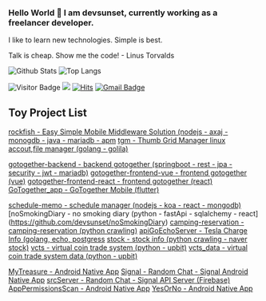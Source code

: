 ### Hello World 👋 I am devsunset, currently working as a freelancer developer.
I like to learn new technologies. 
Simple is best.

Talk is cheap. Show me the code! - Linus Torvalds

![Github Stats](https://github-readme-stats.vercel.app/api?username=devsunset&count_private=true&show_icons=true&include_all_commits=true&custom_title=devsunset%20github%20stats&hide_border=true&line_height=28)
![Top Langs](https://github-readme-stats.vercel.app/api/top-langs/?username=devsunset&count_private=true&show_icons=true&include_all_commits=true&layout=compact&hide_border=true&langs_count=10)

![Visitor Badge](https://visitor-badge.laobi.icu/badge?page_id=devsunset.devsunset)
![](https://hit.yhype.me/github/profile?user_id=)
[![Hits](https://hits.seeyoufarm.com/api/count/incr/badge.svg?url=https%3A%2F%2Fgithub.com%2Fdevsunset%2Fhit-counter&count_bg=%2379C83D&title_bg=%23555555&icon=&icon_color=%23E7E7E7&title=hits&edge_flat=false)](https://hits.seeyoufarm.com)
[![Gmail Badge](https://img.shields.io/badge/-devsunset@gmail.com-BB001B?style=flat&logo=Gmail&logoColor=white&link=mailto:devsunset@gmail.com)](mailto:devsunset@gmail.com)
<!--
**devsunset/devsunset** is a ✨ _special_ ✨ repository because its `README.md` (this file) appears on your GitHub profile.

Here are some ideas to get you started:

- 🔭 I’m currently working on ...
- 🌱 I’m currently learning ...
- 👯 I’m looking to collaborate on ...
- 🤔 I’m looking for help with ...
- 💬 Ask me about ...
- 📫 How to reach me: ...
- 😄 Pronouns: ...
- ⚡ Fun fact: ...


## What I am doing..

![JavaScript](https://img.shields.io/badge/-JavaScript-323330?style=flat&logo=javascript&logoColor=white)
![Nodejs](https://img.shields.io/badge/-Nodejs-68a063?style=flat&logo=Node.js&logoColor=white)
![Python](https://img.shields.io/badge/-Python-4B8BBE?style=flat&logo=Python&logoColor=white)
![MongoDB](https://img.shields.io/badge/-MongoDB-4DB33D?style=flat&logo=mongodb&logoColor=white)
![Redis](https://img.shields.io/badge/-Redis-D82C20?style=flat&logo=Redis&logoColor=white)
![PostgreSQL](https://img.shields.io/badge/-PostgreSQL-336791?style=flat&logo=postgresql&logoColor=white)
![MySQL](https://img.shields.io/badge/-MySQL-00758F?style=flat&logo=mysql&logoColor=white)
![ElasticSearch](https://img.shields.io/badge/-ElasticSearch-005571?style=flat&logo=elasticsearch&logoColor=white)
![Docker](https://img.shields.io/badge/-Docker-384d54?style=flat&logo=docker&logoColor=white)
![Git](https://img.shields.io/badge/-Git-f34f29?style=flat&logo=git&logoColor=white)
![HTML5](https://img.shields.io/badge/-HTML5-f06529?style=flat&logo=html5&logoColor=white)

-->

## Toy Project List
[rockfish - Easy Simple Mobile Middleware Solution (nodejs - axaj -  monogdb - java - mariadb - apm](https://github.com/devsunset/rockfish)
[tgm - Thumb Grid Manager linux accout,file manager (golang - golila)](https://github.com/devsunset/tgm)

[gotogether-backend - backend gotogether (springboot - rest - jpa - security - jwt - mariadb)](https://github.com/devsunset/gotogether-backend)
[gotogether-frontend-vue - frontend gotogether (vue)](https://github.com/devsunset/gotogether-frontend-vue)
[gotogether-frontend-react - frontend gotogether (react)](https://github.com/devsunset/gotogether-frontend-react)
[GoTogether_app - GoTogether Mobile (flutter)](https://github.com/devsunset/GoTogether_app)

[schedule-memo - schedule manager (nodejs - koa - react - mongodb)](https://github.com/devsunset/schedule-memo)
[noSmokingDiary - no smoking diary (python - fastApi - sqlalchemy - react] (https://github.com/devsunset/noSmokingDiary)
[camping-reservation - camping-reservation (python crawling)](https://github.com/devsunset/camping-reservation)
[apiGoEchoServer - Tesla Charge Info (golang, echo, postgress](https://github.com/devsunset/apiGoEchoServer)
[stock - stock info (python crawling - naver stock)](https://github.com/devsunset/stock)
[vcts - virtual coin trade system (python - upbit)](https://github.com/devsunset/vcts)
[vcts_data - virtual coin trade system data (python - upbit)](https://github.com/devsunset/vcts_data)

[MyTreasure - Android Native App](https://github.com/devsunset/MyTreasure)
[Signal - Random Chat - Signal Android Native App](https://github.com/devsunset/SimpleRandomChat)
[srcServer - Random Chat - Signal API Server (Firebase)](https://github.com/devsunset/srcServer)
[AppPermissionsScan - Android Native App](https://github.com/devsunset/AppPermissionsScan)
[YesOrNo - Android Native App](https://github.com/devsunset/YesOrNo)
